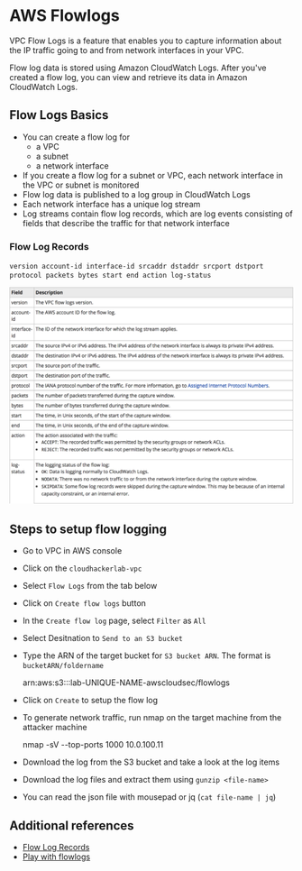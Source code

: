 # AWS Flowlogs

VPC Flow Logs is a feature that enables you to capture information about the IP traffic going to and from network interfaces in your VPC.

Flow log data is stored using Amazon CloudWatch Logs. After you've created a flow log, you can view and retrieve its data in Amazon CloudWatch Logs.

## Flow Logs Basics

- You can create a flow log for
  - a VPC
  - a subnet
  - a network interface
- If you create a flow log for a subnet or VPC, each network interface in the VPC or subnet is monitored
- Flow log data is published to a log group in CloudWatch Logs
- Each network interface has a unique log stream
- Log streams contain flow log records, which are log events consisting of fields that describe the traffic for that network interface

### Flow Log Records

    version account-id interface-id srcaddr dstaddr srcport dstport protocol packets bytes start end action log-status

![Flow Log Records](images/flow-log-records.png)

## Steps to setup flow logging

- Go to VPC in AWS console
- Click on the `cloudhackerlab-vpc`
- Select `Flow Logs` from the tab below
- Click on `Create flow logs` button
- In the `Create flow log` page, select `Filter` as `All`
- Select Desitnation to `Send to an S3 bucket`
- Type the ARN of the target bucket for `S3 bucket ARN`. The format is `bucketARN/foldername`

    arn:aws:s3:::lab-UNIQUE-NAME-awscloudsec/flowlogs

- Click on `Create` to setup the flow log

- To generate network traffic, run nmap on the target machine from the attacker machine

    nmap -sV --top-ports 1000 10.0.100.11

- Download the log from the S3 bucket and take a look at the log items
- Download the log files and extract them using `gunzip <file-name>`
- You can read the json file with mousepad or jq (`cat file-name | jq`)

## Additional references

* [Flow Log Records](https://docs.aws.amazon.com/AmazonVPC/latest/UserGuide/flow-logs.html#flow-log-records)
* [Play with flowlogs](https://aws.amazon.com/blogs/security/tag/vpc-flow-logs/)